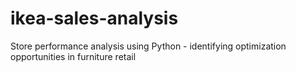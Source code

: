 # ikea-sales-analysis
Store performance analysis using Python - identifying optimization opportunities in furniture retail
